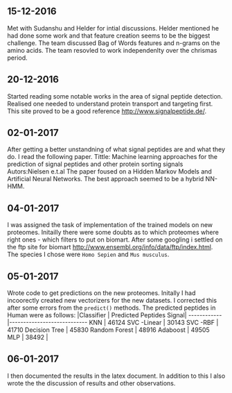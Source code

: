 ## 15-12-2016
Met with Sudanshu and Helder for intial discussions. Helder mentioned he had done some work and that feature creation seems to be the biggest challenge. The team discussed Bag of Words features and n-grams on the amino acids. The team resovled to work independenlty over the chrismas period.
## 20-12-2016
Started reading some notable works in the area of signal peptide detection. Realised one needed to understand protein transport and targeting first. This site proved to be a good reference http://www.signalpeptide.de/.
## 02-01-2017
After getting a better unstandning of what signal peptides are and what they do. I read the following paper.
Tittle: Machine learning approaches for the prediction of signal peptides
and other protein sorting signals
Autors:Nielsen e.t.al
The paper foused on a Hidden Markov Models and Artificial Neural Networks. The best approach seemed to be a hybrid NN-HMM.
## 04-01-2017
I was assigned the task of implementation of the trained models on new proteomes. Initailly there were some doubts as to which proteomes where right ones - which filters to put on biomart. After some googling i settled on the ftp site for biomart http://www.ensembl.org/info/data/ftp/index.html. The species I chose were `Homo Sepien` and `Mus musculus`.
## 05-01-2017
Wrote code to get predictions on the new proteomes. Initally I had incoorectly created new vectorizers for the new datasets. I corrected this after some errors from the `predict()` methods. The predicted peptides in Human were as follows:
|Classifier | Predicted Peptides Signal|
------------|----------------------------
KNN | 46124 
SVC -Linear | 30143 
SVC -RBF | 41710 
Decision Tree | 45830 
Random Forest | 48916 
Adaboost | 49505  
MLP | 38492 |

## 06-01-2017
I then documented the results in the latex document. In addition to this I also wrote the the discussion of results and other observations.

